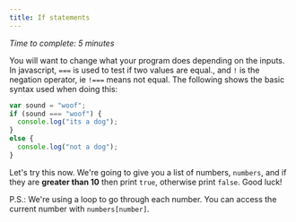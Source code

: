 ```yaml
---
title: If statements
---
```

_Time to complete: 5 minutes_

You will want to change what your program does depending on the inputs.  In javascript, ```===``` is used to test if two values are equal., and ```!``` is the negation operator, ie ```!===``` means not equal. The following shows the basic syntax used when doing this:

```javascript
var sound = "woof";
if (sound === "woof") {
  console.log("its a dog");
}
else {
  console.log("not a dog");
}
```

Let's try this now. We're going to give you a list of numbers, `numbers`, and if they are **greater than 10** then print `true`, otherwise print `false`. Good luck!

P.S.: We're using a loop to go through each number. You can access the current number with `numbers[number]`.
